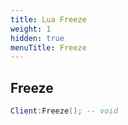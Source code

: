 ```yaml
---
title: Lua Freeze
weight: 1
hidden: true
menuTitle: Freeze
---
```

## Freeze
```lua
Client:Freeze(); -- void
```